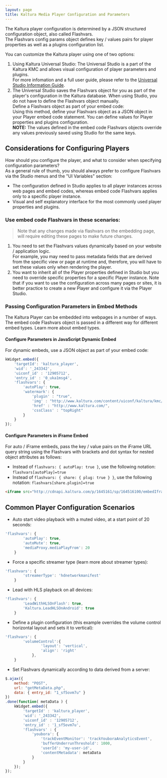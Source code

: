 ```yaml
---
layout: page
title: Kaltura Media Player Configuration and Parameters
---
```


The Kaltura player configuration is determined by a JSON structured configuration object, also called Flashvars.  
The Flashvars config params object defines key / values pairs for player properties as well as a plugins configuration list.   

You can customize the Kaltura player using one of two options:

1. Using Kaltura Universal Studio: The Universal Studio is a part of the Kaltura KMC and allows visual configuration of player parameters and plugins.  
For more infomation and a full user guide, please refer to the [Universal Studio Information Guide](https://knowledge.kaltura.com/node/1148).  
2. The Universal Studio saves the Flashvars object for you as part of the player's configuration in the Kaltura database. When using Studio, you do not have to define the Flashvars object manually.  
Define a Flashvars object as part of your embed code:  
Using this method, define your Flashvars object as a JSON object in your Player embed code statement. You can define values for Player properties and plugins configuration.  
**NOTE:** The values defined in the embed code Flashvars objects override any values previously saved using Studio for the same keys.   

## Considerations for Configuring Players

How should you configure the player, and what to consider when specifying configuration parameters?  
As a general rule of thumb, you should always prefer to configure Flashvars via the Studio menus and the "UI Variables" section:  

* The configuration defined in Studio applies to all player instances across web pages and embed codes, whereas embed code Flashvars applies only to a specific player instance.
* Visual and self explanatory interface for the most commonly used player properties and plugins.

### Use embed code Flashvars in these scenarios:   

> Note that any changes made via flashvars on the embedding page, will require editing these pages to make future changes. 

1. You need to set the Flashvars values dynamically based on your website / application logic.  
For example, you may need to pass metadata fields that are derived from the specific view or page at runtime and, therefore, you will have to set these values only when rendering the player.
2. You want to inherit all of the Player properties defined in Studio but you need to override specific properties for a specific Player instance. Note that if you want to use the configuration across many pages or sites, it is better practice to create a new Player and configure it via the Player Studio.    

### Passing Configuration Parameters in Embed Methods

The Kaltura Player can be embedded into webpages in a number of ways. The embed code Flashvars object is passed in a different way for different embed types. Learn more about embed types.  

#### Configure Parameters in JavaScript Dynamic Embed

For dynamic embeds, use a JSON object as part of your embed code:  

```javascript
kWidget.embed({
    'targetId': 'kaltura_player',
    'wid': '_243342',
    'uiconf_id' : '12905712',
    'entry_id' : '0_uka1msg4',
    'flashvars': {
        'autoPlay': true,
        'watermark': {
            'plugin' : "true",
            'img' : "http://www.kaltura.com/content/uiconf/kaltura/kmc/appstudio/kdp3/exampleWatermark.png",
            'href' : "http://www.kaltura.com/",
            'cssClass' : "topRight"
        }
    }
});
```

#### Configure Parameters in iFrame Embed

For auto / iFrame embeds, pass the key / value pairs on the iFrame URL query string using the Flashvars with brackets and dot syntax for nested object attributes as follows:   

* Instead of `flashvars: { autoPlay: true }`, use the following notation: `flashvars[autoPlay]=true` 
* Instead of `flashvars: { share: { plug: true } }`, use the following notation: `flashvars[share.plugin]=true`

```html
<iframe src="http://cdnapi.kaltura.com/p/1645161/sp/164516100/embedIframeJs/uiconf_id/33752651/partner_id/1645161?iframeembed=true&playerId=kaltura_player&entry_id=1_1josgev8&flashvars[autoPlay]=true&flashvars[share.plugin]=true" width="560" height="395" allowfullscreen webkitallowfullscreen mozAllowFullScreen frameborder="0"></iframe>
```

## Common Player Configuration Scenarios

* Auto start video playback with a muted video, at a start point of 20 seconds:

```javascript
'flashvars': {
        'autoPlay': true,
        'autoMute': true,
        'mediaProxy.mediaPlayFrom': 20
    }
```

* Force a specific streamer type (learn more about streamer types):

```javascript
'flashvars': {
        'streamerType': 'hdnetworkmanifest'
    }
```

* Lead with HLS playback on all devices:

```javascript
'flashvars': {
        'LeadWithHLSOnFlash': true,
        'Kaltura.LeadHLSOnAndroid': true
    }
```

* Define a plugin configuration (this example overrides the volume control horizontal layout and sets it to vertical):

```javascript
'flashvars': {
        'volumeControl':{
                'layout': 'vertical',
                'align': 'right'
            },
    }
```

* Set Flashvars dynamically according to data derived from a server:

```javascript
$.ajax({
    method: "POST",
    url: "getMetaData.php",
    data: { entry_id: "1_sf5ovm7u" }
})
.done(function( metaData ) {
    kWidget.embed({
        'targetId' : 'kaltura_player',
        'wid': '_243342',
        'uiconf_id' : '12905712',
        'entry_id' : '1_sf5ovm7u',
        'flashvars' : {
            'youbora': {
                'trackEventMonitor': 'trackYouboraAnalyticsEvent',
                'bufferUnderrunThreshold': 1000,
                'userId': 'my-user-id',
                'contentMetadata': metaData
            }
        }
    });
});
```
